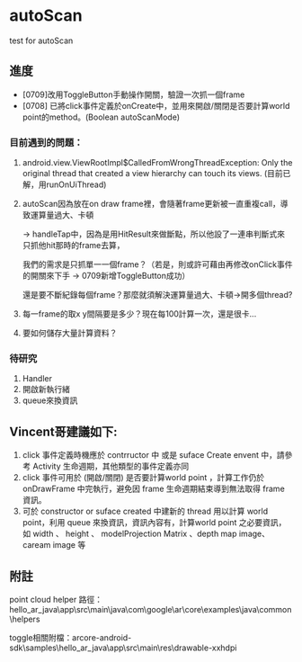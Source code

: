 # autoScan
test for autoScan

## 進度
* [0709]改用ToggleButton手動操作開關，驗證一次抓一個frame
* [0708] 已將click事件定義於onCreate中，並用來開啟/關閉是否要計算world point的method。(Boolean autoScanMode)

### 目前遇到的問題：
1. android.view.ViewRootImpl$CalledFromWrongThreadException: Only the original thread that created a view hierarchy can touch its views. (目前已解，用runOnUiThread)
2. autoScan因為放在on draw frame裡，會隨著frame更新被一直重複call，導致運算量過大、卡頓

   -> handleTap中，因為是用HitResult來做斷點，所以他設了一連串判斷式來只抓他hit那時的frame去算，

      我們的需求是只抓單一一個frame？（若是，則或許可藉由再修改onClick事件的開關來下手 -> 0709新增ToggleButton成功）

      還是要不斷紀錄每個frame？那麼就須解決運算量過大、卡頓->開多個thread?

3. 每一frame的取x y間隔要是多少？現在每100計算一次，還是很卡...
4. 要如何儲存大量計算資料？

### 待研究
1. Handler
2. 開啟新執行緒
3. queue來換資訊

## Vincent哥建議如下:
1.  click  事件定義時機應於 contrructor 中 或是 suface Create envent 中，請參考 Activity 生命週期，其他類型的事件定義亦同
2.  click 事件可用於 (開啟/關閉) 是否要計算world point ，計算工作仍於 onDrawFrame 中完執行，避免因 frame 生命週期結束導到無法取得 frame 資訊。
3.  可於 constructor or suface created 中建新的 thread 用以計算 world point，利用 queue 來換資訊，資訊內容有，計算world point 之必要資訊，如 width 、 height 、 modelProjection Matrix 、depth map image、caream image 等

## 附註
point cloud helper 路徑：hello_ar_java\app\src\main\java\com\google\ar\core\examples\java\common\helpers

toggle相關附檔：arcore-android-sdk\samples\hello_ar_java\app\src\main\res\drawable-xxhdpi

